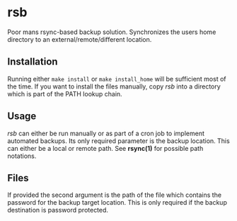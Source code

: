 # rsb

Poor mans rsync-based backup solution. Synchronizes the users home
directory to an external/remote/different location.

## Installation

Running either `make install` or `make install_home` will be sufficient
most of the time. If you want to install the files manually, copy _rsb_
into a directory which is part of the PATH lookup chain.

## Usage

_rsb_ can either be run manually or as part of a cron job to implement
automated backups. Its only required parameter is the backup location.
This can either be a local or remote path. See **rsync(1)** for possible
path notations.

## Files

If provided the second argument is the path of the file which contains
the password for the backup target location. This is only required
if the backup destination is password protected.